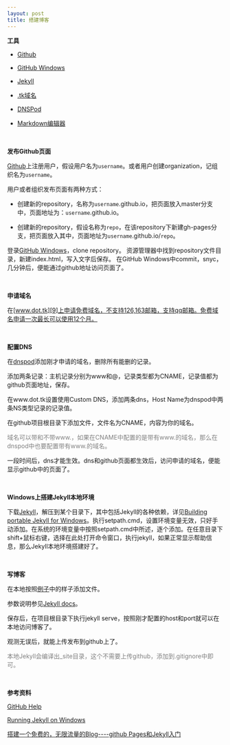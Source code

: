 ```yaml
---
layout: post
title: 搭建博客
---
```


**工具**

- [Github][1] 

- [GitHub Windows][2]

- [Jekyll][3]

- [.tk域名][4]

- [DNSPod][5]

- [Markdown编辑器][6]

<br />

**发布Github页面**

[Github][7]上注册用户，假设用户名为`username`。或者用户创建organization，记组织名为`username`。

用户或者组织发布页面有两种方式：

- 创建新的repository，名称为`username`.github.io，把页面放入master分支中，页面地址为：`username`.github.io。

- 创建新的repository，假设名称为`repo`，在该repository下新建gh-pages分支，把页面放入其中，页面地址为`username`.github.io/`repo`。

登录[GitHub Windows][2]，clone repository。
资源管理器中找到repository文件目录，新建index.html，写入文字后保存。
在GitHub Windows中commit，snyc，几分钟后，便能通过github地址访问页面了。

<br />

**申请域名**

在[www.dot.tk][9]上申请免费域名，不支持126,163邮箱，支持qq邮箱。免费域名申请一次最长可以使用12个月。

<br />

**配置DNS**

在[dnspod][10]添加刚才申请的域名，删除所有能删的记录。

添加两条记录：主机记录分别为www和@，记录类型都为CNAME，记录值都为github页面地址，保存。

在www.dot.tk设置使用Custom DNS，添加两条dns，Host Name为dnspod中两条NS类型记录的记录值。

在github项目根目录下添加文件，文件名为CNAME，内容为你的域名。

<span style="color:grey">域名可以带和不带www.，如果在CNAME中配置的是带有www.的域名，那么在dnspod中也要配置带有www.的域名。</span>

一段时间后，dns才能生效。dns和github页面都生效后，访问申请的域名，便能显示github中的页面了。

<br />

**Windows上搭建Jekyll本地环境**

下载[Jekyll][11]，解压到某个目录下，其中包括Jekyll的各种依赖，详见[Building portable Jekyll for Windows][12]。执行setpath.cmd，设置环境变量无效，只好手动添加。在系统的环境变量中按照setpath.cmd中所述，逐个添加。在任意目录下shift+鼠标右键，选择在此处打开命令窗口，执行jekyll，如果正常显示帮助信息，那么Jekyll本地环境搭建好了。

<br />

**写博客**

在本地按照[例子][8]中的样子添加文件。

参数说明参见[Jekyll docs][13]。

保存后，在项目根目录下执行jekyll serve，按照刚才配置的host和port就可以在本地访问博客了。

观测无误后，就能上传发布到github上了。

<span style="color:grey">本地Jekyll会编译出_site目录，这个不需要上传github，添加到.gitignore中即可。</span>

<br />

**参考资料**

[GitHub Help][14]

[Running Jekyll on Windows][15]

[搭建一个免费的，无限流量的Blog----github Pages和Jekyll入门][16]


  [1]: https://github.com/
  [2]: https://windows.github.com/
  [3]: http://jekyllrb.com/
  [4]: http://my.dot.tk/cgi-bin/login01.taloha
  [5]: https://www.dnspod.cn
  [6]: https://www.zybuluo.com/mdeditor
  [7]: https://github.com/
  [8]: https://github.com/ruanyf/jekyll_demo
  [9]: http://www.dot.tk/
  [10]: https://www.dnspod.cn/Domain
  [11]: https://www.dropbox.com/sh/40l6mgbl1ce2kej/lF6ykQxt9d
  [12]: http://www.madhur.co.in/blog/2013/07/20/buildportablejekyll.html
  [13]: http://jekyllrb.com/docs/structure/2013/07/20/buildportablejekyll.html
  [14]: https://help.github.com/categories/20/articles
  [15]: http://www.madhur.co.in/blog/2011/09/01/runningjekyllwindows.html
  [16]: http://www.ruanyifeng.com/blog/2012/08/blogging_with_jekyll.html